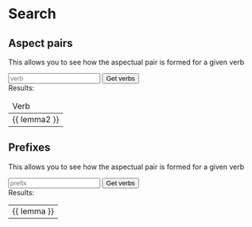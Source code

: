# Search

## Aspect pairs
This allows you to see how the aspectual pair is formed for a given verb

<div>
    <input placeholder="verb" id="verb" v-model="queryVerb"/>
    <button @click="getAspectPairs()">Get verbs</button>
</div>

<div v-if="aspectPairs?.length">
    Results:
    <table>
    <thead>
        <tr><td>Verb</td></tr>
    </thead>
    <tr v-for="{s2, lemma2} in aspectPairs">
    <td><a :href="s2">{{ lemma2 }}</a></td>
    </tr>
    </table>
</div>


## Prefixes
This allows you to see how the aspectual pair is formed for a given verb

<input placeholder="prefix" id="prefix" v-model="queryPrefix"/>
<button @click="getVerbsWithPrefixes()">Get verbs</button>

<div v-if="prefixedVerbs?.length">
    Results:
    <table>
    <tr v-for="{s, lemma} in prefixedVerbs">
    <td><a :href="s">{{ lemma }}</a></td>
    </tr>
    </table>
</div>

<script setup>
import {onMounted, ref} from "vue"; 
import {QueryEngine} from "@comunica/query-sparql";
import {getQueryResults, buildVerbPairQuery, buildPrefixQuery} from "./services/sparql"; 

const url = ref("");
onMounted(() => { url.value = location.href.replace(/\/[^/]+$/, "/aspect.ttl"); console.log(url.value) });

const sparql = new QueryEngine();

const queryVerb = ref("");
const queryPrefix = ref("");

const aspectPairs = ref([]);
const prefixedVerbs = ref([]);

const getAspectPairs = () => {
    getQueryResults(sparql, buildVerbPairQuery(queryVerb.value), ["s2", "lemma2"], url.value).then((result) => { aspectPairs.value = result });
};

const getVerbsWithPrefixes = () => {
    getQueryResults(sparql, buildPrefixQuery(queryPrefix.value), ["s", "lemma"], url.value).then((result) => { prefixedVerbs.value = result });
}
</script>